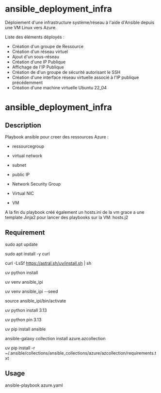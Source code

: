# ansible_deployment_infra

Déploiement d'une infrastructure système/réseau à l'aide d'Ansible depuis une VM Linux vers Azure.

Liste des éléments déployés :
  - Création d'un groupe de Ressource
  - Création d'un réseau virtuel
  - Ajout d'un sous-réseau
  - Création d'une IP Publique
  - Affichage de l'IP Publique
  - Création de d'un groupe de sécurité autorisant le SSH
  - Création d'une interface réseau virtuelle associé à l'IP publique précédemment
  - Création d'une machine virtuelle Ubuntu 22_04

# ansible_deployment_infra

## Description

Playbook ansible pour creer des ressources Azure : 

- ressourcegroup

- virtual network

- subnet

- public IP

- Network Security Group

- Virtual NIC

- VM

A la fin du playbook créé également un hosts.ini de la vm grace a une template Jinja2 pour lancer des playbooks sur la VM: 
hosts.j2

## Requirement

sudo apt update

sudo apt install -y curl

curl -LsSf https://astral.sh/uv/install.sh | sh

uv python install

uv venv ansible_ipi

uv venv ansible_ipi --seed

source ansible_ipi/bin/activate

uv python install 3.13

uv python pin 3.13

uv pip install ansible

ansible-galaxy collection install azure.azcollection

uv pip install -r ~/.ansible/collections/ansible_collections/azure/azcollection/requirements.txt


## Usage

ansible-playbook azure.yaml

